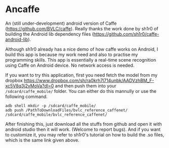 # Ancaffe

An (still under-development) android version of Caffe (https://github.com/BVLC/caffe). Really thanks the work done by sh1r0 of building the Android lib dependency files (https://github.com/sh1r0/caffe-android-lib).

Although sh1r0 already has a nice demo of how caffe works on Android, I build this app is because my work need and also to practise my programming skills. This app is essentially a real-time scene recognition using Caffe on Android device. No network access is needed.

If you want to try this application, first you need fetch the model from my dropbox https://www.dropbox.com/sh/ra0krh7l714unbk/AADVzhBM_F-xc5V8q3j2vMoVa?dl=0 and then push them into your ```/sdcard/caffe_mobile/``` folder. You can either do this mannully or use the following command.
```
adb shell mkdir -p /sdcard/caffe_mobile/
adb push /PathToDownloadFiles/bvlc_reference_caffenet/ /sdcard/caffe_mobile/bvlc_reference_caffenet/
```

After finishing this, just download all the stuffs from github and open it with android studio then it will work. (Welcome to report bugs). And if you want to customize it, you may refer to sh1r0's tutorial on how to build the .so files, which is the same link given above. 
